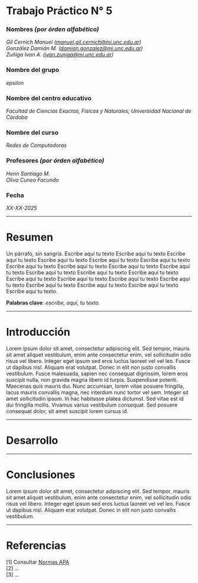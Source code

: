 # Trabajo Práctico N° 5

### Nombres _(por órden alfabético)_
_Gil Cernich Manuel (manuel.gil.cernich@mi.unc.edu.ar)_  
_González Damián M. (damian.gonzalez@mi.unc.edu.ar)_  
_Zuñiga Ivan A. (ivan.zuniga@mi.unc.edu.ar)_

### Nombre del grupo  
_epsilon_  

### Nombre del centro educativo

_Facultad de Ciencias Exactas, Físicas y Naturales; Universidad Nacional de Córdoba_

### Nombre del curso

_Redes de Computadoras_

### Profesores _(por órden alfabético)_

_Henn Santiago M._  
_Oliva Cuneo Facundo_

### Fecha

_XX-XX-2025_

---

# Resumen

Un párrafo, sin sangría. Escribe aquí tu texto Escribe aquí tu texto Escribe aquí tu texto Escribe aquí tu texto Escribe aquí tu texto Escribe aquí tu texto Escribe aquí tu texto Escribe aquí tu texto Escribe aquí tu texto Escribe aquí tu texto Escribe aquí tu texto Escribe aquí tu texto Escribe aquí tu texto Escribe aquí tu texto Escribe aquí tu texto Escribe aquí tu texto Escribe aquí tu texto Escribe aquí tu texto Escribe aquí tu texto Escribe aquí tu texto Escribe aquí tu texto. 

**Palabras clave**: _escribe, aquí, tu texto._

---

# Introducción

Lorem ipsum dolor sit amet, consectetur adipiscing elit. Sed tempor, mauris sit amet aliquet vestibulum, enim ante consectetur enim, vel sollicitudin odio risus vel libero. Integer eget ipsum sed eros luctus laoreet vel vel leo. Fusce ut dapibus nisl. Aliquam erat volutpat. Donec in elit non justo convallis vestibulum. Fusce malesuada, sapien nec consequat dignissim, lorem eros suscipit nulla, non gravida magna libero id turpis. Suspendisse potenti. Maecenas quis mauris dui. Nunc accumsan, lorem vitae posuere fringilla, lacus mauris convallis magna, nec interdum nunc tortor vel sem. Integer sit amet sollicitudin ipsum. In hac habitasse platea dictumst. Sed vitae est id dui fringilla mollis. Vivamus varius vestibulum consequat. Sed posuere consequat dolor, sit amet suscipit lorem cursus id.

---

# Desarrollo



---

# Conclusiones

Lorem ipsum dolor sit amet, consectetur adipiscing elit. Sed tempor, mauris sit amet aliquet vestibulum, enim ante consectetur enim, vel sollicitudin odio risus vel libero. Integer eget ipsum sed eros luctus laoreet vel vel leo. Fusce ut dapibus nisl. Aliquam erat volutpat. Donec in elit non justo convallis vestibulum.

---

# Referencias

[1] Consultar [Normas APA](https://normas-apa.org/referencias/)  
[2] ...  
[3] ...  

